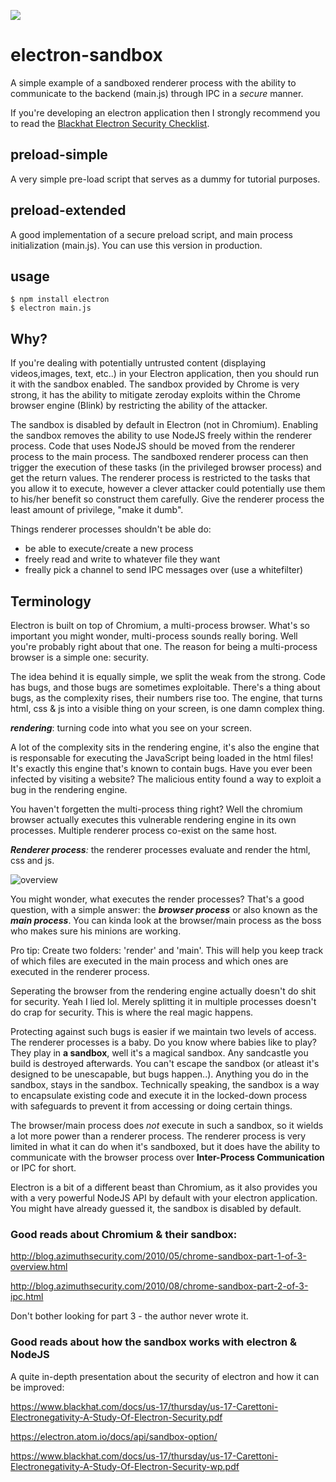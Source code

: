 ![](https://i.ytimg.com/vi/8YP_nOCO-4Q/maxresdefault.jpg)

# electron-sandbox
A simple example of a sandboxed renderer process with the ability to communicate to the backend (main.js) through IPC in a _secure_ manner.

If you're developing an electron application then I strongly recommend you to read the [Blackhat Electron Security Checklist](https://www.blackhat.com/docs/us-17/thursday/us-17-Carettoni-Electronegativity-A-Study-Of-Electron-Security-wp.pdf).

## preload-simple
A very simple pre-load script that serves as a dummy for tutorial purposes.

## preload-extended
A good implementation of a secure preload script, and main process initialization (main.js). 
You can use this version in production.

## usage

```
$ npm install electron
$ electron main.js
```

## Why?
If you're dealing with potentially untrusted content (displaying videos,images, text, etc..) in your Electron application, then you should run it with the sandbox enabled. The sandbox provided by Chrome is very strong, it has the ability to mitigate zeroday exploits within the Chrome browser engine (Blink) by restricting the ability of the attacker.

The sandbox is disabled by default in Electron (not in Chromium). Enabling the sandbox removes the ability to use NodeJS freely within the renderer process. Code that uses NodeJS should be moved from the renderer process to the main process. The sandboxed renderer process can then trigger the execution of these tasks (in the privileged browser process) and get the return values. The renderer process is restricted to the tasks that you allow it to execute, however a clever attacker could potentially use them to his/her benefit so construct them carefully. Give the renderer process the least amount of privilege, "make it dumb". 

Things renderer processes shouldn't be able do:
* be able to execute/create a new process
* freely read and write to whatever file they want
* freally pick a channel to send IPC messages over (use a whitefilter)

## Terminology
Electron is built on top of Chromium, a multi-process browser.  What's so important you might wonder, multi-process sounds really boring. Well you're probably right about that one. The reason for being a multi-process browser is a simple one: security. 

The idea behind it is equally simple, we split the weak from the strong. Code has bugs, and those bugs are sometimes exploitable. There's a thing about bugs, as the complexity rises, their numbers rise too. The engine, that turns html, css & js into a visible thing on your screen, is one damn complex thing. 

_**rendering**_: turning code into what you see on your screen.

A lot of the complexity sits in the rendering engine, it's also the engine that is responsable for executing the JavaScript being loaded in the html files!
It's exactly this engine that's known to contain bugs. Have you ever been infected by visiting a website? The malicious entity found a way to exploit a bug in the rendering engine. 

You haven't forgetten the multi-process thing right? Well the chromium browser actually executes this vulnerable rendering engine in its own processes. Multiple renderer process co-exist on the same host. 

_**Renderer process**:_ the renderer processes evaluate and render the html, css and js.

![overview](https://www.chromium.org/developers/design-documents/site-isolation/ChromeSiteIsolationProject-arch.png?attredirects=0)

You might wonder, what executes the render processes? That's a good question, with a simple answer:
the _**browser process**_ or also known as the _**main process**_. You can kinda look at the browser/main process as the boss who makes sure his minions are working. 

Pro tip: Create two folders: 'render' and 'main'. This will help you keep track of which files are executed in the main process and which ones are executed in the renderer process.

Seperating the browser from the rendering engine actually doesn't do shit for security. Yeah I lied lol. Merely splitting it in multiple processes doesn't do crap for security. This is where the real magic happens.

Protecting against such bugs is easier if we maintain two levels of access. The renderer processes is a baby. Do you know where babies like to play? They play in **a sandbox**, well it's a magical sandbox. Any sandcastle you build is destroyed afterwards. You can't escape the sandbox (or atleast it's designed to be unescapable, but bugs happen..). Anything you do in the sandbox, stays in the sandbox. Technically speaking, the sandbox is a way to encapsulate existing code and execute it in the locked-down process with safeguards to prevent it from accessing or doing certain things. 

The browser/main process does *not* execute in such a sandbox, so it wields a lot more power than a renderer process. The renderer process is very limited in what it can do when it's sandboxed, but it does have the ability to communicate with the browser process over **Inter-Process Communication** or IPC for short. 

Electron is a bit of a different beast than Chromium, as it also provides you with a very powerful NodeJS API by default with your electron application. You might have already guessed it, the sandbox is disabled by default. 

### Good reads about Chromium & their sandbox:

http://blog.azimuthsecurity.com/2010/05/chrome-sandbox-part-1-of-3-overview.html

http://blog.azimuthsecurity.com/2010/08/chrome-sandbox-part-2-of-3-ipc.html

Don't bother looking for part 3 - the author never wrote it.

### Good reads about how the sandbox works with electron & NodeJS

A quite in-depth presentation about the security of electron and how it can be improved:

https://www.blackhat.com/docs/us-17/thursday/us-17-Carettoni-Electronegativity-A-Study-Of-Electron-Security.pdf

https://electron.atom.io/docs/api/sandbox-option/

https://www.blackhat.com/docs/us-17/thursday/us-17-Carettoni-Electronegativity-A-Study-Of-Electron-Security-wp.pdf

